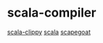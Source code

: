 # scala-compiler

[scala-clippy](https://github.com/softwaremill/scala-clippy)
[scala](https://github.com/scala/scala)
[scapegoat](https://github.com/scapegoat-scala/scapegoat)
